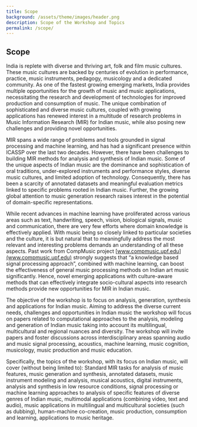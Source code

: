 ```yaml
---
title: Scope
background: /assets/theme/images/header.png
description: Scope of the Workshop and Topics
permalink: /scope/
---
```



## **<span style="color:$gray-800">Scope</span>**
India is replete with diverse and thriving art, folk and film music cultures. These music cultures are backed by centuries of evolution in performance, practice, music instruments, pedagogy, musicology and a dedicated community. As one of the fastest growing emerging markets, India provides multiple opportunities for the growth of music and music applications, necessitating the research and development of technologies for improved production and consumption of music. The unique combination of sophisticated and diverse music cultures, coupled with growing applications has renewed interest in a multitude of research problems in Music Information Research (MIR) for Indian music, while also posing new challenges and providing novel opportunities. 

MIR spans a wide range of problems and tools grounded in signal processing and machine learning, and has had a significant presence within ICASSP over the last two decades. However, there have been challenges to building MIR methods for analysis and synthesis of Indian music. Some of the unique aspects of Indian music are the dominance and sophistication of oral traditions, under-explored instruments and performance styles, diverse music cultures, and  limited adoption of technology. Consequently, there has been a scarcity of annotated datasets and meaningful evaluation metrics linked to specific problems rooted in Indian music. Further, the growing global attention to music generation research raises interest in the potential of domain-specific representations.

While recent advances in machine learning have proliferated across various areas such as text, handwriting, speech, vision, biological signals, music and communication, there are very few efforts where domain knowledge is effectively applied. With music being so closely linked to particular societies and the culture, it is but natural that to meaningfully address the most relevant and interesting problems demands an understanding of all these aspects. Past work from CompMusic project [www.compmusic.upf.edu](www.compmusic.upf.edu) strongly suggests that “a knowledge based signal processing approach”, combined with machine learning, can boost the effectiveness of general music processing methods on Indian art music significantly. Hence, novel emerging applications with culture-aware methods that can effectively integrate socio-cultural aspects into research methods provide new opportunities for MIR in Indian music. 

The objective of the workshop is to focus on analysis, generation, synthesis and applications for Indian music. Aiming to address the diverse current needs, challenges and opportunities in Indian music the workshop will focus on papers related to computational approaches to the analysis, modeling and generation of Indian music taking into account its multilingual, multicultural and regional nuances and diversity. The workshop will invite papers and foster discussions across interdisciplinary areas spanning audio and music signal processing, acoustics, machine learning, music cognition, musicology, music production and music education. 

Specifically, the topics of the workshop, with its focus on Indian music, will cover (without being limited to): Standard MIR tasks for analysis of music features, music generation and synthesis, annotated datasets, music instrument modeling and analysis, musical acoustics, digital instruments, analysis and synthesis in low resource conditions, signal processing or machine learning approaches to analysis of specific features of diverse genres of Indian music, multimodal applications (combining video, text and audio), music applications in multilingual and multicultural societies (such as dubbing), human-machine co-creation, music production, consumption and learning, applications to music heritage.  
